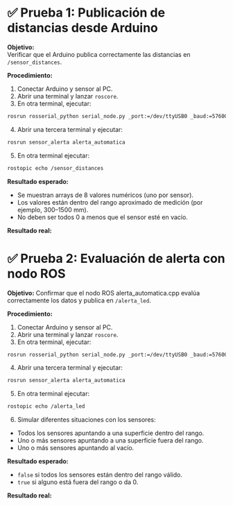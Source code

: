 # ✅ Prueba 1: Publicación de distancias desde Arduino

**Objetivo:**  
Verificar que el Arduino publica correctamente las distancias en `/sensor_distances`.

**Procedimiento:**  
1. Conectar Arduino y sensor al PC.
2. Abrir una terminal y lanzar `roscore`.
3. En otra terminal, ejecutar:
```bash
rosrun rosserial_python serial_node.py _port:=/dev/ttyUSB0 _baud:=57600
```
4. Abrir una tercera terminal y ejecutar:
```bash
rosrun sensor_alerta alerta_automatica
```
5. En otra terminal ejecutar:
```bash
rostopic echo /sensor_distances
```

**Resultado esperado:**
- Se muestran arrays de 8 valores numéricos (uno por sensor).
- Los valores están dentro del rango aproximado de medición (por ejemplo, 300–1500 mm).
- No deben ser todos 0 a menos que el sensor esté en vacío.

**Resultado real:**

# ✅ Prueba 2: Evaluación de alerta con nodo ROS

**Objetivo:**
Confirmar que el nodo ROS alerta_automatica.cpp evalúa correctamente los datos y publica en `/alerta_led`.

**Procedimiento:**  
1. Conectar Arduino y sensor al PC.
2. Abrir una terminal y lanzar `roscore`.
3. En otra terminal, ejecutar:
```bash
rosrun rosserial_python serial_node.py _port:=/dev/ttyUSB0 _baud:=57600
```
4. Abrir una tercera terminal y ejecutar:
```bash
rosrun sensor_alerta alerta_automatica
```
5. En otra terminal ejecutar:
```bash
rostopic echo /alerta_led
```
6. Simular diferentes situaciones con los sensores:
- Todos los sensores apuntando a una superficie dentro del rango.
- Uno o más sensores apuntando a una superficie fuera del rango.
- Uno o más sensores apuntando al vacío.

**Resultado esperado:**
- `false` si todos los sensores están dentro del rango válido.
- `true` si alguno está fuera del rango o da 0.

**Resultado real:**


